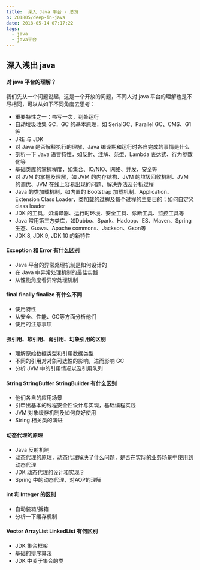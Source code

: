 ```yaml
---
title:  深入 Java 平台 - 总览
p: 201805/deep-in-java
date: 2018-05-14 07:17:22
tags:
  - java
  - java平台
---
```


## 深入浅出 java

#### 对 java 平台的理解？

我们先从一个问题说起，这是一个开放的问题，不同人对 java 平台的理解也是不尽相同，可以从如下不同角度去思考：

- 重要特性之一：书写一次，到处运行
- 自动垃圾收集 GC，GC 的基本原理，如 SerialGC、Parallel GC、CMS、G1等
- JRE 与 JDK
- 对 Java 是否解释执行的理解，Java 编译期和运行时各自完成的事情是什么
- 剖析一下 Java 语言特性，如反射、注解、范型、Lambda 表达式、行为参数化等
- 基础类库的掌握程度，如集合、IO/NIO、网络、并发、安全等
- 对 JVM 的掌握及理解，如 JVM 的内存结构、JVM 的垃圾回收机制、JVM 的调优、JVM 在线上容易出现的问题、解决办法及分析过程
- Java 的类加载机制，如内置的 Bootstrap 加载机制、Application、Extension Class Loader，类加载的过程及每个过程的主要目的；如何自定义 class loader
- JDK 的工具，如编译器、运行时环境、安全工具、诊断工具、监控工具等
- Java 常用第三方类库，如Dubbo、Spark、Hadoop、ES、Maven、Spring生态、Guava、Apache commons、Jackson、Gson等
- JDK 8, JDK 9, JDK 10 的新特性

#### Exception 和 Error 有什么区别

- Java 平台的异常处理机制是如何设计的
- 在 Java 中异常处理机制的最佳实践
- 从性能角度看异常处理机制

#### final finally finalize 有什么不同

- 使用特性
- 从安全、性能、GC等方面分析他们
- 使用的注意事项

#### 强引用、软引用、弱引用、幻象引用的区别

- 理解原始数据类型和引用数据类型
- 不同的引用对对象可达性的影响，进而影响 GC
- 分析 JVM 中的引用情况以及引用队列

#### String StringBuffer StringBuilder 有什么区别

- 他们各自的应用场景
- 引申出基本的线程安全性设计与实现，基础编程实践
- JVM 对象缓存机制及如何良好使用
- String 相关类的演进

#### 动态代理的原理

- Java 反射机制
- 动态代理的原理，动态代理解决了什么问题，是否在实际的业务场景中使用到动态代理
- JDK 动态代理的设计和实现？
- Spring 中的动态代理，对AOP的理解

#### int 和 Integer 的区别

- 自动装箱/拆箱
- 分析一下缓存机制

#### Vector ArrayList LinkedList 有何区别

- JDK 集合框架
- 基础的排序算法
- JDK 中关于集合的类

